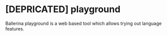 # [DEPRICATED] playground
Ballerina playground is a web based tool which allows trying out language features.
